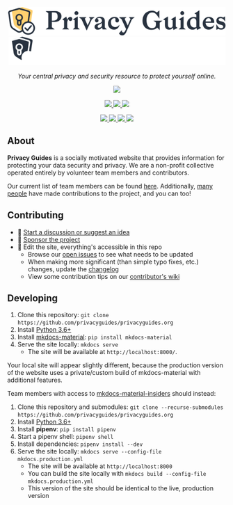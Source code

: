 <div align="center">
  <a href="https://privacyguides.org#gh-light-mode-only">
    <img src="/docs/assets/img/layout/privacy-guides-logo.svg" width="500px" alt="Privacy Guides" />
  </a>
  
  <a href="https://privacyguides.org#gh-dark-mode-only">
    <img src="/docs/assets/img/layout/privacy-guides-logo-dark.svg" width="500px" alt="Privacy Guides" />
  </a>

  <p><em>Your central privacy and security resource to protect yourself online.</em></p>

  <a href="https://opencollective.com/privacyguides">
    <img src="https://img.shields.io/opencollective/all/privacyguides">
  </a></p>

  <p><a href="https://www.reddit.com/r/PrivacyGuides/">
    <img src="https://img.shields.io/reddit/subreddit-subscribers/PrivacyGuides?label=Subscribe%20to%20r%2FPrivacyGuides&style=social">
  </a>
  <a href="https://twitter.com/privacy_guides">
    <img src="https://img.shields.io/twitter/follow/privacy_guides?style=social">
  </a>
  <a href="https://github.com/privacyguides/privacyguides.org/stargazers">
    <img src="https://img.shields.io/github/stars/privacyguides?style=social">
  </a></p>

  <a href="https://github.com/privacyguides/privacyguides.org/issues">
    <img src="https://img.shields.io/github/issues-raw/privacyguides/privacyguides.org">
  </a>
  <a href="https://github.com/privacyguides/privacyguides.org/issues?q=is%3Aissue+is%3Aclosed">
    <img src="https://img.shields.io/github/issues-closed-raw/privacyguides/privacyguides.org">
  </a>
  <a href="https://github.com/privacyguides/privacyguides.org/pulls">
    <img src="https://img.shields.io/github/issues-pr-raw/privacyguides/privacyguides.org">
  </a>
  <a href="https://github.com/privacyguides/privacyguides.org/pulls?q=is%3Apr+is%3Aclosed">
    <img src="https://img.shields.io/github/issues-pr-closed-raw/privacyguides/privacyguides.org">
  </a></p>
</div>

## About

**Privacy Guides** is a socially motivated website that provides information for protecting your data security and privacy. We are a non-profit collective operated entirely by volunteer team members and contributors.

Our current list of team members can be found [here](https://github.com/orgs/privacyguides/people). Additionally, [many people](https://github.com/privacyguides/privacyguides.org/graphs/contributors) have made contributions to the project, and you can too!

## Contributing

- 💬 [Start a discussion or suggest an idea](https://github.com/privacyguides/privacyguides.org/discussions)
- 💖 [Sponsor the project](https://github.com/sponsors/privacyguides)
- 📝 Edit the site, everything's accessible in this repo
  - Browse our [open issues](https://github.com/privacyguides/privacyguides.org/issues) to see what needs to be updated
  - When making more significant (than simple typo fixes, etc.) changes, update the [changelog](/CHANGELOG.md)
  - View some contribution tips on our [contributor's wiki](https://github.com/privacyguides/privacyguides.org/wiki)

## Developing

1. Clone this repository: `git clone https://github.com/privacyguides/privacyguides.org`
2. Install [Python 3.6+](https://www.python.org/downloads/)
3. Install [mkdocs-material](https://squidfunk.github.io/mkdocs-material/getting-started/): `pip install mkdocs-material`
4. Serve the site locally: `mkdocs serve`
    - The site will be available at `http://localhost:8000/`.
  
Your local site will appear slightly different, because the production version of the website uses a private/custom build of mkdocs-material with additional features.

Team members with access to [mkdocs-material-insiders](https://github.com/privacyguides/mkdocs-material-insiders) should instead:

1. Clone this repository and submodules: `git clone --recurse-submodules https://github.com/privacyguides/privacyguides.org`
2. Install [Python 3.6+](https://www.python.org/downloads/)
3. Install **pipenv**: `pip install pipenv`
4. Start a pipenv shell: `pipenv shell`
5. Install dependencies: `pipenv install --dev`
6. Serve the site locally: `mkdocs serve --config-file mkdocs.production.yml`
    - The site will be available at `http://localhost:8000`
    - You can build the site locally with `mkdocs build --config-file mkdocs.production.yml`
    - This version of the site should be identical to the live, production version
